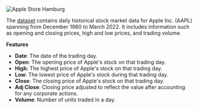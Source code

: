 ![Apple Store Hamburg](img/apple-store-hamburg.jpg)

The [dataset](https://www.kaggle.com/datasets/varpit94/apple-stock-data-updated-till-22jun2021) contains daily historical stock market data for Apple Inc. (AAPL) spanning from December 1980 to March 2022. It includes information such as opening and closing prices, high and low prices, and trading volume.

**Features**
- **Date**: The date of the trading day.
- **Open**: The opening price of Apple's stock on that trading day.
- **High**: The highest price of Apple's stock on that trading day.
- **Low**: The lowest price of Apple's stock during that trading day.
- **Close**: The closing price of Apple's stock on that trading day.
- **Adj Close**: Closing price adjusted to reflect the value after accounting for any corporate actions.
- **Volume**: Number of units traded in a day.